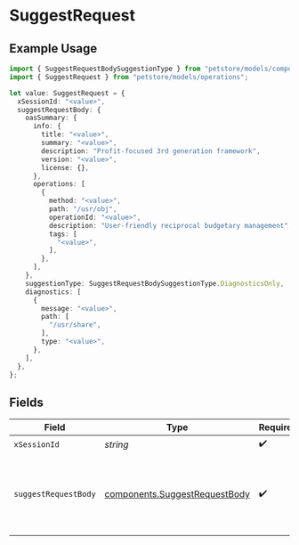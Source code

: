 # SuggestRequest

## Example Usage

```typescript
import { SuggestRequestBodySuggestionType } from "petstore/models/components";
import { SuggestRequest } from "petstore/models/operations";

let value: SuggestRequest = {
  xSessionId: "<value>",
  suggestRequestBody: {
    oasSummary: {
      info: {
        title: "<value>",
        summary: "<value>",
        description: "Profit-focused 3rd generation framework",
        version: "<value>",
        license: {},
      },
      operations: [
        {
          method: "<value>",
          path: "/usr/obj",
          operationId: "<value>",
          description: "User-friendly reciprocal budgetary management",
          tags: [
            "<value>",
          ],
        },
      ],
    },
    suggestionType: SuggestRequestBodySuggestionType.DiagnosticsOnly,
    diagnostics: [
      {
        message: "<value>",
        path: [
          "/usr/share",
        ],
        type: "<value>",
      },
    ],
  },
};
```

## Fields

| Field                                                                          | Type                                                                           | Required                                                                       | Description                                                                    |
| ------------------------------------------------------------------------------ | ------------------------------------------------------------------------------ | ------------------------------------------------------------------------------ | ------------------------------------------------------------------------------ |
| `xSessionId`                                                                   | *string*                                                                       | :heavy_check_mark:                                                             | N/A                                                                            |
| `suggestRequestBody`                                                           | [components.SuggestRequestBody](../../models/components/suggestrequestbody.md) | :heavy_check_mark:                                                             | The OAS summary and diagnostics to use for the suggestion.                     |